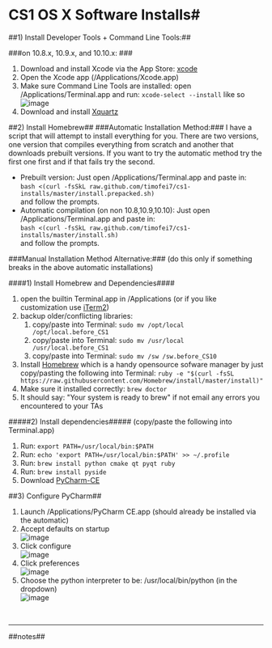 # CS1 OS X Software Installs#






##1) Install Developer Tools + Command Line Tools:##

###on 10.8.x, 10.9.x, and 10.10.x: ###



1. Download and install Xcode via the App Store: [xcode](http://itunes.apple.com/us/app/xcode)
2. Open the Xcode app (/Applications/Xcode.app)
3. Make sure Command Line Tools are installed:
   open /Applications/Terminal.app and run:  `xcode-select --install` like so <br>
![image](https://raw.github.com/timofei7/cs1-installs/master/images/xcode-select.png)
5. Download and install [Xquartz](http://xquartz.macosforge.org/)


##2) Install Homebrew##
###Automatic Installation Method:###
I have a script that will attempt to install everything for you.  There are two versions, one version that compiles everything from scratch and another that downloads prebuilt versions.  If you want to try the automatic method try the first one first and if that fails try the second.

* Prebuilt version: Just open /Applications/Terminal.app and paste in:<br>`bash <(curl -fsSkL raw.github.com/timofei7/cs1-installs/master/install.prepacked.sh)` <br> and follow the prompts.
* Automatic compilation (on non 10.8,10.9,10.10): Just open /Applications/Terminal.app and paste in: <br> `bash <(curl -fsSkL raw.github.com/timofei7/cs1-installs/master/install.sh)` <br>and follow the prompts.


###Manual Installation Method Alternative:###
(do this only if something breaks in the above automatic installations)

####1) Install Homebrew and Dependencies####
1. open the builtin Terminal.app in /Applications (or if you like customization use [iTerm2](http://www.iterm2.com/))
2. backup older/conflicting libraries:
	1. copy/paste into Terminal: `sudo mv /opt/local /opt/local.before_CS1`
	2. copy/paste into Terminal: `sudo mv /usr/local /usr/local.before_CS1`
	3. copy/paste into Terminal: `sudo mv /sw /sw.before_CS10`
3. Install [Homebrew](http://mxcl.github.com/homebrew/) which is a handy opensource sofware manager by just copy/pasting the following into Terminal:  `ruby -e "$(curl -fsSL https://raw.githubusercontent.com/Homebrew/install/master/install)"`
4. Make sure it installed correctly: `brew doctor`
5. It should say: "Your system is ready to brew" if not email any errors you encountered to your TAs

#####2) Install dependencies#####
(copy/paste the following into Terminal.app)

1. Run: `export PATH=/usr/local/bin:$PATH`
2. Run: `echo 'export PATH=/usr/local/bin:$PATH' >> ~/.profile`
2. Run: `brew install python cmake qt pyqt ruby`
3. Run: `brew install pyside`
4. Download  [PyCharm-CE](https://www.jetbrains.com/pycharm/download/)


##3) Configure PyCharm##

1. Launch /Applications/PyCharm CE.app (should already be installed via the automatic)
2. Accept defaults on startup <br>
![image](https://raw.github.com/timofei7/cs1-installs/master/images/pycharm-import.png)
3. Click configure <br>
![image](https://raw.github.com/timofei7/cs1-installs/master/images/pycharm-configure.png)
4. Click preferences <br>
![image](https://raw.github.com/timofei7/cs1-installs/master/images/pycharm-preferences.png)
5. Choose the python interpreter to be: /usr/local/bin/python (in the dropdown) <br>
![image](https://raw.github.com/timofei7/cs1-installs/master/images/pycharm-interpreter.png)


<br>
<hr>

##notes##
